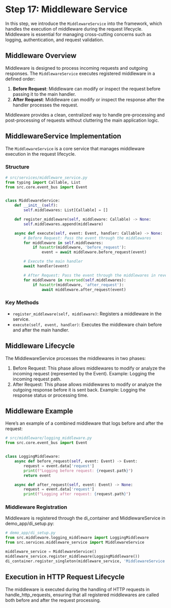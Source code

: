 # Step 17: Middleware Service

In this step, we introduce the `MiddlewareService` into the framework, which handles the execution of middleware
during the request lifecycle. Middleware is essential for managing cross-cutting concerns such as logging, 
authentication, and request validation.

## Middleware Overview

Middleware is designed to process incoming requests and outgoing responses. The `MiddlewareService` executes 
registered middleware in a defined order:

1. **Before Request**: Middleware can modify or inspect the request before passing it to the main handler.
2. **After Request**: Middleware can modify or inspect the response after the handler processes the request.

Middleware provides a clean, centralized way to handle pre-processing and post-processing of requests without 
cluttering the main application logic.

## MiddlewareService Implementation

The `MiddlewareService` is a core service that manages middleware execution in the request lifecycle.

### Structure

```python
# src/services/middleware_service.py
from typing import Callable, List
from src.core.event_bus import Event


class MiddlewareService:
    def __init__(self):
        self.middlewares: List[Callable] = []

    def register_middleware(self, middleware: Callable) -> None:
        self.middlewares.append(middleware)

    async def execute(self, event: Event, handler: Callable) -> None:
        # Before Request: Pass the event through the middlewares
        for middleware in self.middlewares:
            if hasattr(middleware, 'before_request'):
                event = await middleware.before_request(event)

        # Execute the main handler
        await handler(event)

        # After Request: Pass the event through the middlewares in reverse order
        for middleware in reversed(self.middlewares):
            if hasattr(middleware, 'after_request'):
                await middleware.after_request(event)
```

### Key Methods

- `register_middleware(self, middleware)`: Registers a middleware in the service.
- `execute(self, event, handler)`: Executes the middleware chain before and after the main handler.

## Middleware Lifecycle

The MiddlewareService processes the middlewares in two phases:

1. Before Request: This phase allows middlewares to modify or analyze the incoming request (represented by the Event).
    Example: Logging the incoming request path.
2. After Request: This phase allows middlewares to modify or analyze the outgoing response before it is sent back.
    Example: Logging the response status or processing time.

## Middleware Example

Here’s an example of a combined middleware that logs before and after the request:

```python
# src/middleware/logging_middleware.py
from src.core.event_bus import Event


class LoggingMiddleware:
    async def before_request(self, event: Event) -> Event:
        request = event.data['request']
        print(f"Logging before request: {request.path}")
        return event

    async def after_request(self, event: Event) -> None:
        request = event.data['request']
        print(f"Logging after request: {request.path}")
```

### Middleware Registration

Middleware is registered through the di_container and MiddlewareService in demo_app/di_setup.py:

```python
# demo_app/di_setup.py
from src.middleware.logging_middleware import LoggingMiddleware
from src.services.middleware_service import MiddlewareService

middleware_service = MiddlewareService()
middleware_service.register_middleware(LoggingMiddleware())
di_container.register_singleton(middleware_service, 'MiddlewareService')
```

## Execution in HTTP Request Lifecycle

The middleware is executed during the handling of HTTP requests in handle_http_requests, ensuring that all 
registered middlewares are called both before and after the request processing.
